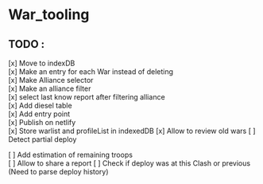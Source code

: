 # War_tooling

## TODO : 
[x] Move to indexDB  
[x] Make an entry for each War instead of deleting  
[x] Make Alliance selector  
[x] Make an alliance filter  
[x] select last know report after filtering alliance  
[x] Add diesel table  
[x] Add entry point  
[x] Publish on netlify  
[x] Store warlist and profileList in indexedDB
[x] Allow to review old wars
[ ] Detect partial deploy

[ ] Add estimation of remaining troops  
[ ] Allow to share a report
[ ] Check if deploy was at this Clash or previous (Need to parse deploy history)

